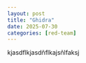 ```yaml
---
layout: post
title: "Ghidra"
date: 2025-07-30
categories: [red-team]
---
```

kjasdflkjasdñflkajsñlfaksj
